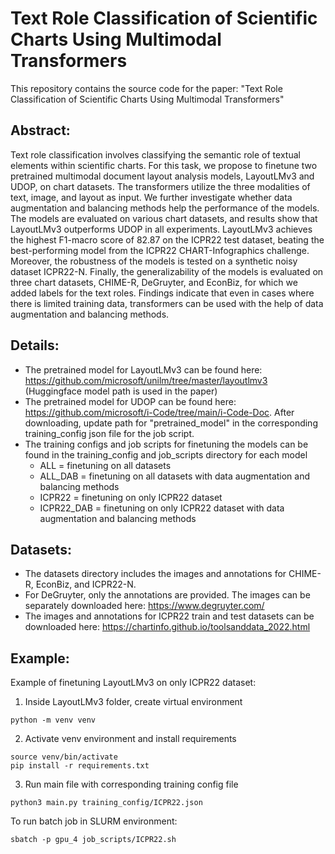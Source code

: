 # Text Role Classification of Scientific Charts Using Multimodal Transformers

This repository contains the source code for the paper: "Text Role Classification of Scientific Charts Using Multimodal Transformers"

## Abstract: 
Text role classification involves classifying the semantic role of textual elements within scientific charts. For this task, we propose to finetune two pretrained multimodal document layout analysis models, LayoutLMv3 and UDOP, on chart datasets. The transformers utilize the three modalities of text, image, and layout as input. We further investigate whether data augmentation and balancing methods help the performance of the models. The models are evaluated on various chart datasets, and results show that LayoutLMv3 outperforms UDOP in all experiments. LayoutLMv3 achieves the highest F1-macro score of 82.87 on the ICPR22 test dataset, beating the best-performing model from the ICPR22 CHART-Infographics challenge. Moreover, the robustness of the models is tested on a synthetic noisy dataset ICPR22-N. Finally, the generalizability of the models is evaluated on three chart datasets, CHIME-R, DeGruyter, and EconBiz, for which we added labels for the text roles. Findings indicate that even in cases where there is limited training data, transformers can be used with the help of data augmentation and balancing methods.

## Details:
* The pretrained model for LayoutLMv3 can be found here: https://github.com/microsoft/unilm/tree/master/layoutlmv3 (Huggingface model path is used in the paper)
* The pretrained model for UDOP can be found here: https://github.com/microsoft/i-Code/tree/main/i-Code-Doc. After downloading, update path for "pretrained_model" in the corresponding training_config json file for the job script.
* The training configs and job scripts for finetuning the models can be found in the training_config and job_scripts directory for each model
    - ALL = finetuning on all datasets
    - ALL_DAB = finetuning on all datasets with data augmentation and balancing methods
    - ICPR22 = finetuning on only ICPR22 dataset
    - ICPR22_DAB = finetuning on only ICPR22 dataset with data augmentation and balancing methods

## Datasets:
* The datasets directory includes the images and annotations for CHIME-R, EconBiz, and ICPR22-N.
* For DeGruyter, only the annotations are provided. The images can be separately downloaded here: https://www.degruyter.com/ 
* The images and annotations for ICPR22 train and test datasets can be downloaded here: https://chartinfo.github.io/toolsanddata_2022.html

## Example:

Example of finetuning LayoutLMv3 on only ICPR22 dataset:
1. Inside LayoutLMv3 folder, create virtual environment
```
python -m venv venv
```
2. Activate venv environment and install requirements
```
source venv/bin/activate
pip install -r requirements.txt
```
3. Run main file with corresponding training config file
```
python3 main.py training_config/ICPR22.json
```

To run batch job in SLURM environment:
```
sbatch -p gpu_4 job_scripts/ICPR22.sh
```